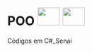# POO <img src="https://cdn.jsdelivr.net/gh/devicons/devicon/icons/windows8/windows8-original.svg" height="40" width="50">    <img src="https://cdn.jsdelivr.net/gh/devicons/devicon/icons/csharp/csharp-plain.svg" height="40" width="50"/>
                                
Códigos em C#_Senai
